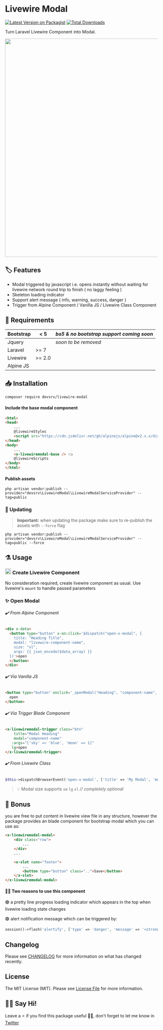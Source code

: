 # Livewire Modal

[![Latest Version on Packagist](https://img.shields.io/packagist/v/devsrv/livewire-modal.svg?style=flat-square)](https://packagist.org/packages/devsrv/livewire-modal)
[![Total Downloads](https://img.shields.io/packagist/dt/devsrv/livewire-modal.svg?style=flat-square)](https://packagist.org/packages/devsrv/livewire-modal)

Turn Laravel Livewire Component into Modal.

<img src="https://staging.voyantcs.com/sourav/static/livewire-modal-sample-alt.gif" width="720" />

## 🏷 Features
- Modal triggered by javascript i.e. opens instantly without waiting for livewire network round trip to finish ( no laggy feeling )
- Skeleton loading indicator 
- Support alert message ( info, warning, success, danger ) 
- Trigger from Alpine Component / Vanilla JS / Livewire Class Component

## 🧾 Requirements

| **Bootstrap**  | < 5 | *bs5 & no bootstrap support coming soon*
|---|---|---|
| Jquery  |   | *soon to be removed* 
|  Laravel | >= 7 |   |
|  Livewire | >= 2.0  |   |
|  Alpine JS |  |   |


## 📥 Installation

```shell
composer require devsrv/livewire-modal
```

#### Include the base modal component
```html
<html>
<head>
    ...
    @livewireStyles
    <script src="https://cdn.jsdelivr.net/gh/alpinejs/alpine@v2.x.x/dist/alpine.min.js" defer></script>
</head>
<body>
    ...
    <x-livewiremodal-base /> 👈
    @livewireScripts
</body>
</html>
```

#### Publish assets
```shell
php artisan vendor:publish --provider="devsrv\LivewireModal\LivewireModalServiceProvider" --tag=public
```

 
### 📌 Updating
> **Important:** when updating the package make sure to re-publish the assets with `--force` flag
```shell
php artisan vendor:publish --provider="devsrv\LivewireModal\LivewireModalServiceProvider" --tag=public --force
```


## ⚗️ Usage
### <img src="https://laravel-livewire.com/favicon.ico" width="20" /> Create Livewire Component 
No consideration required, create livewire component as usual. Use livewire's `mount` to handle passed parameters

### ✨ Open Modal

###### ✔️ From Alpine Component
```html
<div x-data>
  <button type="button" x-on:click='$dispatch("open-x-modal", {
    title: "Heading Title",
    modal: "livewire-component-name",
    size: "xl",
    args: {{ json_encode($data_array) }}
  })'>open
  </button>
</div>
```

###### ✔️ Via Vanilla JS

```html
<button type="button" onclick='_openModal("Heading", "component-name", {{ json_encode($data) }}, "sm")'>
  open
</button>
```


###### ✔️ Via Trigger Blade Component

```html
<x-livewiremodal-trigger class="btn" 
	title="Modal Heading"
	modal="component-name"
   :args="['sky' => 'blue', 'moon' => 1]" 
   lg>open
</x-livewiremodal-trigger>
```

###### ✔️ From Livewire Class

```php
$this->dispatchBrowserEvent('open-x-modal', ['title' => 'My Modal', 'modal' => 'product.order', 'args' => ['id' => 1, 'rate' => 20]]);
```

> 💡 Modal size supports `sm` `lg` `xl`        *// completely optional*

## 🌈 Bonus
you are free to put content in livewire view file in any structure, however the package provides an blade component for bootstrap modal which you can use as:

```html
<x-livewiremodal-modal>
    <div class="row">
        ...
    </div>
    ...

    <x-slot name="footer">
        ...
        <button type="button" class="..">Save</button>
    </x-slot>
</x-livewiremodal-modal>
```

#### ✌🏼 Two reasons to use this component

🟢 a pretty line progress loading indicator which appears in the top when livewire loading state changes

🟢 alert notification message which can be triggered by: 
```php 
session()->flash('alertify', ['type' => 'danger', 'message' => '<strong>Hi !</strong>, i am an alert']);
```


## Changelog

Please see [CHANGELOG](CHANGELOG.md) for more information on what has changed recently.

## License

The MIT License (MIT). Please see [License File](LICENSE.md) for more information.

## 👋🏼 Say Hi! 
Leave a ⭐ if you find this package useful 👍🏼,
don't forget to let me know in [Twitter](https://twitter.com/srvrksh)  
